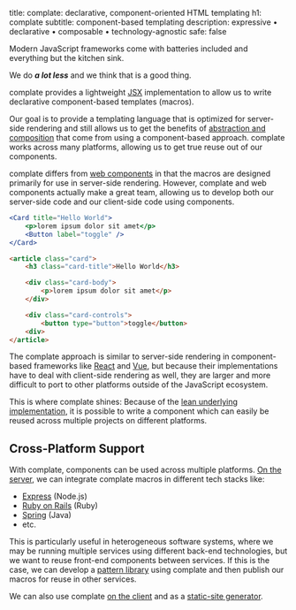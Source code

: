title: complate: declarative, component-oriented HTML templating
h1: complate
subtitle: component-based templating
description: expressive • declarative • composable • technology-agnostic
safe: false

Modern JavaScript frameworks come with batteries included and everything
but the kitchen sink.

We do **_a lot less_** and we think that is a good thing.

complate provides a lightweight [JSX](what-is-jsx.html)
implementation to allow us to write declarative component-based templates
(macros).

Our goal is to provide a templating language that is optimized for
server-side rendering and still allows us to get the benefits of
[abstraction and composition](rationale.html) that come from using a
component-based approach. complate works across many platforms, allowing
us to get true reuse out of our components.

complate differs from
[web components](https://developer.mozilla.org/en-US/docs/Web/Web_Components)
in that the macros are designed primarily for use in server-side rendering.
However, complate and web components actually make a great team, allowing us to
develop both our server-side code and our client-side code using components.

<div class="editor">
<div class="input" aria-label="Input">

```jsx
<Card title="Hello World">
    <p>lorem ipsum dolor sit amet</p>
    <Button label="toggle" />
</Card>
```

</div>
<div class="output" aria-label="Output">

```html
<article class="card">
    <h3 class="card-title">Hello World</h3>

    <div class="card-body">
        <p>lorem ipsum dolor sit amet</p>
    </div>

    <div class="card-controls">
        <button type="button">toggle</button>
    <div>
</article>
```

</div>
</div>

The complate approach is similar to server-side rendering in component-based
frameworks like [React](https://reactjs.org/) and
[Vue](https://vuejs.org/), but because their implementations have to deal with
client-side rendering as well, they are larger and more difficult to port to
other platforms outside of the JavaScript ecosystem.

This is where complate shines: Because of the
[lean underlying implementation](https://www.innoq.com/en/blog/self-contained-custom-elements/), it is possible to write a component
which can easily be reused across multiple projects on different platforms.

Cross-Platform Support
----------------------

With complate, components can be used across multiple platforms.
[On the server](https://github.com/complate/complate-stream), we can integrate
complate macros in different tech stacks like:

* [Express](https://github.com/complate/complate-express) (Node.js)
* [Ruby on Rails](https://github.com/complate/complate-ruby) (Ruby)
* [Spring](https://github.com/complate/complate-spring) (Java)
* etc.

This is particularly useful in heterogeneous software systems, where we may be
running multiple services using different back-end technologies, but we want to
reuse front-end components between services. If this is the case, we can
develop a [pattern library](https://github.com/complate/complate-fractal) using
complate and then publish our macros for reuse in other services.

We can also use complate
[on the client](https://github.com/complate/complate-dom) and as a
[static-site generator](https://github.com/complate/complate-ssg).
